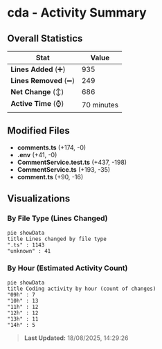 # cda - Activity Summary 

## Overall Statistics

| Stat                   | Value                                                             |
| ---------------------- | ----------------------------------------------------------------- |
| **Lines Added** (➕)   | 935                                          |
| **Lines Removed** (➖) | 249                                        |
| **Net Change** (↕)    | 686                |
| **Active Time** (⌚)   | 70 minutes |


## Modified Files
- **comments.ts** (+174, -0)
- **.env** (+41, -0)
- **CommentService.test.ts** (+437, -198)
- **CommentService.ts** (+193, -35)
- **comment.ts** (+90, -16)

## Visualizations

### By File Type (Lines Changed)

```mermaid
pie showData
title Lines changed by file type
".ts" : 1143
"unknown" : 41
```

### By Hour (Estimated Activity Count)

```mermaid
pie showData
title Coding activity by hour (count of changes)
"09h" : 7
"10h" : 13
"11h" : 12
"12h" : 12
"13h" : 11
"14h" : 5
```


> **Last Updated:** 18/08/2025, 14:29:26